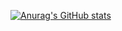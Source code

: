 [![Anurag's GitHub stats](https://github-readme-stats.vercel.app/api?username=LucunJi)](https://github.com/anuraghazra/github-readme-stats)
